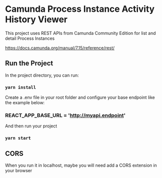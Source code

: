 # Camunda Process Instance Activity History Viewer

This project uses REST APIs from Camunda Community Edition for list and detail Process Instances

https://docs.camunda.org/manual/7.15/reference/rest/

## Run the Project

In the project directory, you can run:

### `yarn install`

Create a .env file in your root folder and configure your base endpoint like the example below:

### REACT_APP_BASE_URL = 'http://myapi.endpoint'

And then run your project

### `yarn start`


## CORS

When you run it in localhost, maybe you will need add a CORS extension in your browser
